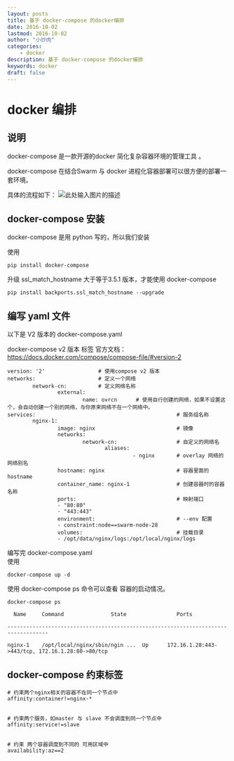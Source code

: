 ```yaml
---
layout: posts
title: 基于 docker-compose 的docker编排
date: 2016-10-02
lastmod: 2016-10-02
author: "小炒肉"
categories: 
    - docker
description: 基于 docker-compose 的docker编排 
keywords: docker
draft: false
---
```




# docker 编排

## 说明

docker-compose 是一款开源的docker 简化复杂容器环境的管理工具 。

docker-compose 在结合Swarm 与 docker 进程化容器部署可以很方便的部署一套环境。

具体的流程如下：
![此处输入图片的描述][1]
 
 
## docker-compose 安装

docker-compose 是用 python 写的，所以我们安装

使用 

```
pip install docker-compose
```

升级 ssl_match_hostname 大于等于3.5.1 版本，才能使用 docker-compose

```
pip install backports.ssl_match_hostname --upgrade
```
 


## 编写 yaml 文件

以下是 V2 版本的 docker-compose.yaml 

docker-compose  v2 版本 标签
官方文档：
https://docs.docker.com/compose/compose-file/#version-2


```
version: '2'                 # 使用compose v2 版本
networks:                    # 定义一个网络
        network-cn:          # 定义网络名称
                external:                             
                        name: ovrcn      # 使用自行创建的网络，如果不设置这个，会自动创建一个别的网络，与你原来网络不在一个网络中。
services:                                             # 服务组名称
        nginx-1:
                image: nginx                          # 镜像
                networks:
                        network-cn:                   # 自定义的网络名
                               aliases:   
                                        - nginx       # overlay 网络的网络别名
                hostname: nginx                       # 容器里面的 hostname
                container_name: nginx-1               # 创建容器时的容器名称
                ports:                                # 映射端口
                - "80:80"
                - "443:443"
                environment:                          # --env 配置
                - constraint:node==swarm-node-28
                volumes:                              # 挂载目录
                - /opt/data/nginx/logs:/opt/local/nginx/logs
```


编写完 docker-compose.yaml  
使用 

```
docker-compose up -d
```


使用  docker-compose ps 命令可以查看 容器的启动情况。

```
docker-compose ps
 
  Name     Command               State                Ports         

-----------------------------------------------------------------------------------

nginx-1    /opt/local/nginx/sbin/ngin ...  Up      172.16.1.28:443->443/tcp, 172.16.1.28:80->80/tcp
```




## docker-compose 约束标签

```
# 约束两个nginx相关的容器不在同一个节点中
affinity:container!=nginx-*


# 约束两个服务，如master 与 slave 不会调度到同一个节点中 
affinity:service!=slave


# 约束 两个容器调度到不同的 可用区域中
availability:az==2

```











  [1]: http://jicki.me/img/posts/docker-compose/1.png
